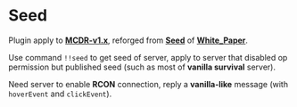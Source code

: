 # Seed

Plugin apply to **[MCDR-v1.x](https://github.com/Fallen-Breath/MCDReforged)**, reforged from **[Seed](https://github.com/MCDReforged/Seed)** of **[White_Paper](https://github.com/AngelicaRoot)**.  

Use command `!!seed` to get seed of server, apply to server that disabled op permission but published seed (such as most of **vanilla survival** server).  

Need server to enable **RCON** connection, reply a **vanilla-like** message (with `hoverEvent` and `clickEvent`).
